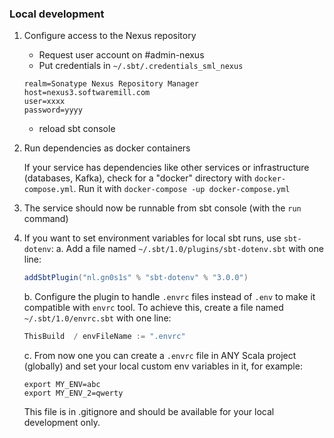 ### Local development

1. Configure access to the Nexus repository
   - Request user account on #admin-nexus
   - Put credentials in `~/.sbt/.credentials_sml_nexus`
   ```
   realm=Sonatype Nexus Repository Manager
   host=nexus3.softwaremill.com
   user=xxxx
   password=yyyy
   ```
   - reload sbt console

2. Run dependencies as docker containers

    If your service has dependencies like other services or infrastructure (databases, Kafka), check for
a "docker" directory with `docker-compose.yml`. Run it with `docker-compose -up docker-compose.yml`

3. The service should now be runnable from sbt console (with the `run` command)

4. If you want to set environment variables for local sbt runs, use `sbt-dotenv`:
   a. Add a file named `~/.sbt/1.0/plugins/sbt-dotenv.sbt` with one line:
   ```scala
   addSbtPlugin("nl.gn0s1s" % "sbt-dotenv" % "3.0.0")
   ```
   b. Configure the plugin to handle `.envrc` files instead of `.env` to make it compatible with `envrc` tool.
   To achieve this, create a file named `~/.sbt/1.0/envrc.sbt` with one line:
   ```scala
   ThisBuild  / envFileName := ".envrc"
   ```
   c. From now one you can create a `.envrc` file in ANY Scala project (globally) and set your local
      custom env variables in it, for example:
   ```
   export MY_ENV=abc
   export MY_ENV_2=qwerty
   ```
   This file is in .gitignore and should be available for your local development only.